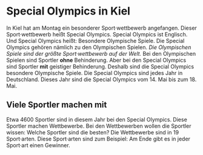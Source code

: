 # Special Olympics in Kiel

In Kiel hat am Montag ein besonderer Sport·wettbewerb angefangen. Dieser Sport·wettbewerb heißt Special Olympics. Special Olympics ist Englisch. Und Special Olympics heißt: Besondere Olympische Spiele. Die Special Olympics gehören nämlich zu den Olympischen Spielen. 
*Die Olympischen Spiele sind der größte Sport·wettbewerb auf der Welt.* Bei den Olympischen Spielen sind Sportler **ohne** Behinderung. Aber bei den Special Olympics sind Sportler **mit** geistiger Behinderung. Deshalb sind die Special Olympics besondere Olympische Spiele. Die Special Olympics sind jedes Jahr in Deutschland. Dieses Jahr sind die Special Olympics vom 14. Mai bis zum 18. Mai. 

## Viele Sportler machen mit
Etwa 4600 Sportler sind in diesem Jahr bei den Special Olympics. Diese Sportler machen Wettbewerbe. Bei den Wettbewerben wollen die Sportler wissen: Welche Sportler sind die besten? Die Wettbewerbe sind in 19 Sport·arten. Diese Sport·arten sind zum Beispiel: Am Ende gibt es in jeder Sport·art einen Gewinner. 
